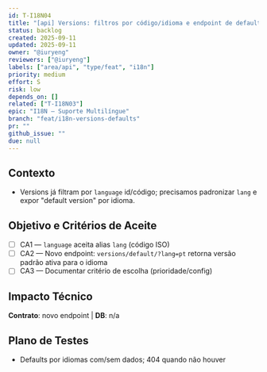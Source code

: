 ```yaml
---
id: T-I18N04
title: "[api] Versions: filtros por código/idioma e endpoint de default por idioma"
status: backlog
created: 2025-09-11
updated: 2025-09-11
owner: "@iuryeng"
reviewers: ["@iuryeng"]
labels: ["area/api", "type/feat", "i18n"]
priority: medium
effort: S
risk: low
depends_on: []
related: ["T-I18N03"]
epic: "I18N — Suporte Multilíngue"
branch: "feat/i18n-versions-defaults"
pr: ""
github_issue: ""
due: null
---
```


## Contexto
- Versions já filtram por `language` id/código; precisamos padronizar `lang` e expor "default version" por idioma.

## Objetivo e Critérios de Aceite
- [ ] CA1 — `language` aceita alias `lang` (código ISO)
- [ ] CA2 — Novo endpoint: `versions/default/?lang=pt` retorna versão padrão ativa para o idioma
- [ ] CA3 — Documentar critério de escolha (prioridade/config)

## Impacto Técnico
**Contrato**: novo endpoint | **DB**: n/a

## Plano de Testes
- Defaults por idiomas com/sem dados; 404 quando não houver
